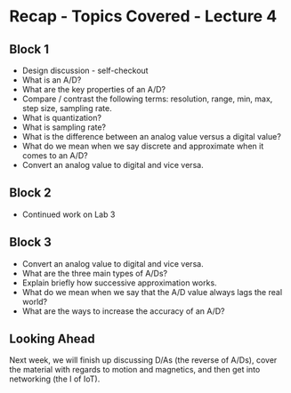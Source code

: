 # Recap - Topics Covered - Lecture 4

## Block 1 

* Design discussion - self-checkout
* What is an A/D?
* What are the key properties of an A/D?
* Compare / contrast the following terms: resolution, range, min, max, step size, sampling rate.
* What is quantization?
* What is sampling rate?
* What is the difference between an analog value versus a digital value?
* What do we mean when we say discrete and approximate when it comes to an A/D?
* Convert an analog value to digital and vice versa.

## Block 2

* Continued work on Lab 3

## Block 3

* Convert an analog value to digital and vice versa.
* What are the three main types of A/Ds?
* Explain briefly how successive approximation works.
* What do we mean when we say that the A/D value always lags the real world?
* What are the ways to increase the accuracy of an A/D? 

## Looking Ahead

Next week, we will finish up discussing D/As (the reverse of A/Ds), cover the material with regards to motion and magnetics, and then get into networking (the I of IoT).
